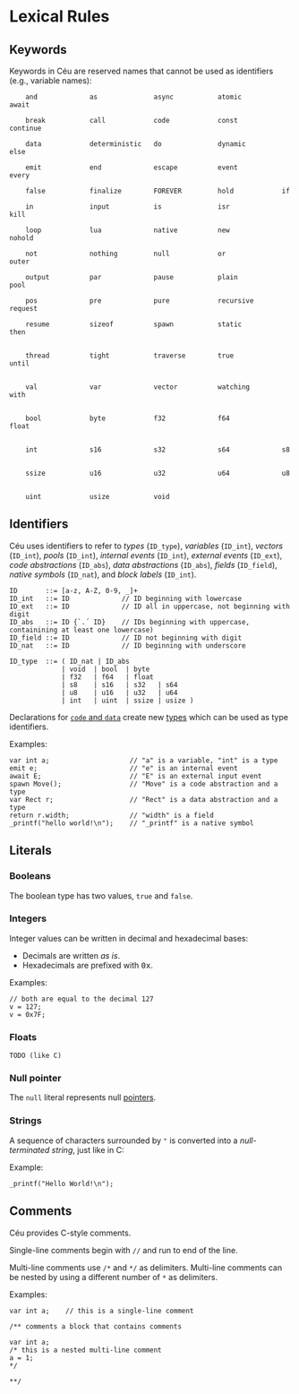 Lexical Rules
=============

Keywords
--------

Keywords in Céu are reserved names that cannot be used as identifiers (e.g., 
variable names):

```ceu
    and             as              async           atomic          await           

    break           call            code            const           continue        

    data            deterministic   do              dynamic         else            

    emit            end             escape          event           every           

    false           finalize        FOREVER         hold            if              

    in              input           is              isr             kill            

    loop            lua             native          new             nohold          

    not             nothing         null            or              outer           

    output          par             pause           plain           pool            

    pos             pre             pure            recursive       request         

    resume          sizeof          spawn           static          then


    thread          tight           traverse        true            until


    val             var             vector          watching        with


    bool            byte            f32             f64             float


    int             s16             s32             s64             s8


    ssize           u16             u32             u64             u8


    uint            usize           void
```

Identifiers
-----------

Céu uses identifiers to refer to *types* (`ID_type`), *variables* (`ID_int`),
*vectors* (`ID_int`), *pools* (`ID_int`), *internal events* (`ID_int`),
*external events* (`ID_ext`), *code abstractions* (`ID_abs`),
*data abstractions* (`ID_abs`), *fields* (`ID_field`),
*native symbols* (`ID_nat`), and *block labels* (`ID_int`).

```ceu
ID       ::= [a-z, A-Z, 0-9, _]+
ID_int   ::= ID             // ID beginning with lowercase
ID_ext   ::= ID             // ID all in uppercase, not beginning with digit
ID_abs   ::= ID {`.´ ID}    // IDs beginning with uppercase, containining at least one lowercase)
ID_field ::= ID             // ID not beginning with digit
ID_nat   ::= ID             // ID beginning with underscore

ID_type  ::= ( ID_nat | ID_abs
             | void  | bool  | byte
             | f32   | f64   | float
             | s8    | s16   | s32   | s64
             | u8    | u16   | u32   | u64
             | int   | uint  | ssize | usize )
```

Declarations for [`code` and `data`](#TODO) create new [types](#TODO) which can
be used as type identifiers.

Examples:

```ceu
var int a;                    // "a" is a variable, "int" is a type
emit e;                       // "e" is an internal event
await E;                      // "E" is an external input event
spawn Move();                 // "Move" is a code abstraction and a type
var Rect r;                   // "Rect" is a data abstraction and a type
return r.width;               // "width" is a field
_printf("hello world!\n");    // "_printf" is a native symbol
```


Literals
--------

### Booleans

The boolean type has two values, `true` and `false`.

### Integers

Integer values can be written in decimal and hexadecimal bases:

* Decimals are written *as is*.
* Hexadecimals are prefixed with <tt>0x</tt>.
<!--
* `TODO: "0b---", "0o---"`
-->

Examples:

```ceu
// both are equal to the decimal 127
v = 127;
v = 0x7F;
```

### Floats

`TODO (like C)`

### Null pointer

The `null` literal represents null [pointers](#TODO).

### Strings

A sequence of characters surrounded by `"` is converted into a *null-terminated 
string*, just like in C:

Example:

```ceu
_printf("Hello World!\n");
```

Comments
--------

Céu provides C-style comments.

Single-line comments begin with `//` and run to end of the line.

Multi-line comments use `/*` and `*/` as delimiters.
Multi-line comments can be nested by using a different number of `*` as
delimiters.

Examples:

```ceu
var int a;    // this is a single-line comment

/** comments a block that contains comments

var int a;
/* this is a nested multi-line comment
a = 1;
*/

**/
```
